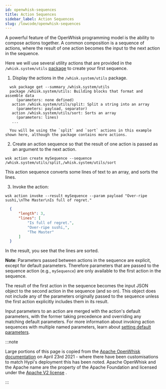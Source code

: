 ```yaml
---
id: openwhisk-sequences
title: Action Sequences
sidebar_label: Action Sequences
slug: /lowcode/openwhisk-sequences
---
```


A powerful feature of the OpenWhisk programming model is the ability to compose actions together. A common composition is a sequence of actions, where the result of one action becomes the input to the next action in the sequence.

Here we will use several utility actions that are provided in the `/whisk.system/utils`
[package](openwhisk-packages.md) to create your first sequence.

1. Display the actions in the `/whisk.system/utils` package.

```
  wsk package get --summary /whisk.system/utils
  package /whisk.system/utils: Building blocks that format and assemble data
     (parameters: none defined)
   action /whisk.system/utils/split: Split a string into an array
     (parameters: payload, separator)
   action /whisk.system/utils/sort: Sorts an array
     (parameters: lines)
   ...
```
      You will be using the `split` and `sort` actions in this example shown here, although the package contains more actions.
  
  2. Create an action sequence so that the result of one action is passed as an argument to the next action.
```
wsk action create mySequence --sequence /whisk.system/utils/split,/whisk.system/utils/sort
```
This action sequence converts some lines of text to an array, and sorts the lines.

3. Invoke the action:
```
wsk action invoke --result mySequence --param payload "Over-ripe sushi,\nThe Master\nIs full of regret."
```
```json
  {
      "length": 3,
      "lines": [
          "Is full of regret.",
          "Over-ripe sushi,",
          "The Master"
      ]
  }
```

In the result, you see that the lines are sorted.

**Note**: Parameters passed between actions in the sequence are explicit, except for default parameters.
Therefore parameters that are passed to the sequence action (e.g., `mySequence`) are only available to the first action in the sequence. 

The result of the first action in the sequence becomes the input JSON object to the second action in the sequence (and so on). This object does not include any of the parameters originally passed to the sequence unless the first action explicitly includes them in its result.

Input parameters to an action are merged with the action's default parameters, with the former taking precedence and overriding any matching default parameters. For more information about invoking action sequences with multiple named parameters, learn about [setting default parameters](openwhisk-parameters.md#setting-default-parameters-on-an-action).

:::note

Large portions of this page is copied from the [Apache OpenWhisk documentation](https://github.com/apache/openwhisk/tree/master/docs) on April 23rd 2021 - where there have been customisations to match Hypi's deployment this has been noted. Apache OpenWhisk and the Apache name are the property of the Apache Foundation and licensed under the [Apache V2 license](https://github.com/apache/openwhisk/blob/master/LICENSE.txt) .

:::